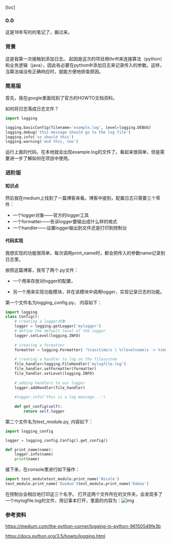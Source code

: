 

[toc]

### 0.0

这是18年写的的笔记了，搬过来。



### 背景

这是我第一次接触到添加日志。
起因是这次的项目用thrift来连接算法（python）和业务逻辑（java），因此有必要在python中添加日志来记录传入的参数。这样，当算法端没有正确响应时，就能方便地排查原因。



### 简易版

首先，我在google里面找到了官方的HOWTO文档资料。

如何将日志落成日志文件？

```python
import logging

logging.basicConfig(filename='example.log', level=logging.DEBUG)
logging.debug('this message should go to the log file')
logging.info('so should this')
logging.warning('and this, too')
```



运行上面的代码，在本地就会出现example.log的文件了。看起来很简单，但是需要进一步了解如何在项目中使用。



### 进阶版

#### 知识点

然后我在medium上找到了一篇博客来看。博客中提到，配置日志只需要三个零件：

- 一个logger对象——官方的logger工具
- 一个formatter——告诉logger要输出成什么样的格式
- 一个handler——设置logger输出到文件还是打印到控制台



#### 代码实现

我想实现的功能很简单，每次调用print_name时，都会把传入的参数name记录到日志里。

依照这篇博客，我写了两个.py文件：

- 一个用来存放对logger的配置，

- 另一个用来实现功能模块，并在该模块中调用logger，实现记录日志的功能。

  

第一个文件名为logging_config.py， 内容如下：

```python
import logging
class Config():
    # creating a logger对象
	logger = logging.getLogger('mylogger')    
    # define the default level of the logger
    logger.setLevel(logging.INFO)  
    
    # creating a formatter
    formatter = logging.Formatter( '%(asctime)s | %(levelname)s -> %(message)s' )  
    
    # creating a handler to log on the filesystem  
    file_handler=logging.FileHandler('mylogfile.log')
    file_handler.setFormatter(formatter)  
    file_handler.setLevel(logging.INFO)  
    
    # adding handlers to our logger  
    logger.addHandler(file_handler)   
    
    #logger.info('this is a log message...')  
    
    def get_config(self):    
        return self.logger
```



第二个文件名为test_module.py, 内容如下：

```python
import logging_config

logger = logging_config.Config().get_config()

def print_name(name):  
    logger.info(name)  
    print(name)
```


接下来，在console里进行如下操作：

```python
import test_moduletest_module.print_name('Nicole')
test_module.print_name('Duoduo')test_module.print_name('Dabao')
```

在控制台会相应地打印这三个名字。
打开这两个文件所在的文件夹，会发现多了一个mylogfile.log的文件，用记事本打开，里面的内容为：![img](file:///C:/Users/LIUXIN~1/AppData/Local/Temp/enhtmlclip/Image(19).png)



### 参考资料

https://medium.com/the-python-corner/logging-in-python-96150549fe3b

https://docs.python.org/3.5/howto/logging.html